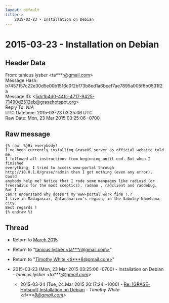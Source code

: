 ```yaml
---
layout: default
title: >
    2015-03-23 - Installation on Debian
---
```


# 2015-03-23 - Installation on Debian

## Header Data

From: tanicus lysber \<ta***r@gmail.com\><br>
Message Hash: b7457157c22e30d5e00b1516c0f2bf73b8ed1a6bcef7ae7895a005f6b0531f2a<br>
Message ID: \<5dc1b4d0-44fc-4717-9425-71490d2512eb@grasehotspot.org\><br>
Reply To: _N/A_<br>
UTC Datetime: 2015-03-23 03:25:06 UTC<br>
Raw Date: Mon, 23 Mar 2015 03:25:06 -0700<br>

## Raw message

```
{% raw  %}Hi everybody!
I've been currently installing GraseHS server as official website told me. 
I followed all instructions from beginning until end. But when I finished 
everything, I tried to access www-portal through 
http://10.0.1.0/grase/radmin then I got nothing (even any error). Could 
anybody help me? Notice that I rode some manpages like radiusd (or 
freeradius for the most sceptics), radman , radclient and raddebug. But I 
can't understand why doesn't my www-portal work fine !.? 
I live in Madagascar, Antananarivo's region, in the Sabotsy-Namehana city. 
Best regards !
{% endraw %}
```

## Thread

+ Return to [March 2015](/archive/2015/03)

+ Return to "[tanicus lysber <ta***r<span>@</span>gmail.com>](/authors/ta___r_at_gmail_com)"
+ Return to "[Timothy White <ti***8<span>@</span>gmail.com>](/authors/ti___8_at_gmail_com)"

+ 2015-03-23 (Mon, 23 Mar 2015 03:25:06 -0700) - Installation on Debian - _tanicus lysber \<ta***r@gmail.com\>_
  + 2015-03-24 (Tue, 24 Mar 2015 20:17:24 +1000) - [Re: [GRASE-Hotspot] Installation on Debian](/archive/2015/03/51ad16768f9459faaae6be49050b21587ff25d585037e11414b10e3bcf3dc52c) - _Timothy White \<ti***8@gmail.com\>_

